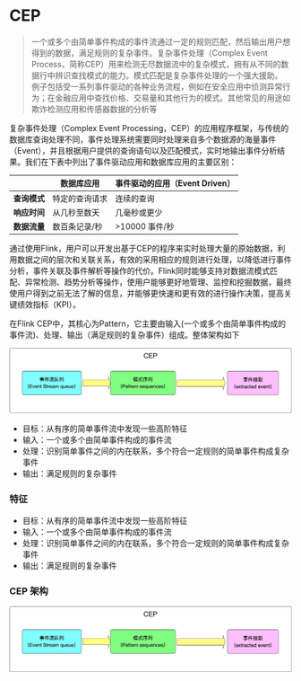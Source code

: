 # CEP

> 一个或多个由简单事件构成的事件流通过一定的规则匹配，然后输出用户想得到的数据，满足规则的复杂事件。复杂事件处理（Complex Event Process，简称CEP）用来检测无尽数据流中的复杂模式，拥有从不同的数据行中辨识查找模式的能力。模式匹配是复杂事件处理的一个强大援助。 例子包括受一系列事件驱动的各种业务流程，例如在安全应用中侦测异常行为；在金融应用中查找价格、交易量和其他行为的模式。其他常见的用途如欺诈检测应用和传感器数据的分析等



复杂事件处理（Complex Event Processing，CEP）的应用程序框架，与传统的数据库查询处理不同，事件处理系统需要同时处理来自多个数据源的海量事件（Event），并且根据用户提供的查询语句以及匹配模式，实时地输出事件分析结果。我们在下表中列出了事件驱动应用和数据库应用的主要区别：

|              | **数据库应用** | **事件驱动的应用（Event Driven）** |
| ------------ | -------------- | ---------------------------------- |
| **查询模式** | 特定的查询请求 | 连续的查询                         |
| **响应时间** | 从几秒至数天   | 几毫秒或更少                       |
| **数据流量** | 数百条记录/秒  | >10000 事件/秒                     |

通过使用Flink，用户可以开发出基于CEP的程序来实时处理大量的原始数据，利用数据之间的层次和关联关系，有效的采用相应的规则进行处理，以降低进行事件分析，事件关联及事件解析等操作的代价。Flink同时能够支持对数据流模式匹配、异常检测、趋势分析等操作，使用户能够更好地管理、监控和挖掘数据，最终使用户得到之前无法了解的信息，并能够更快速和更有效的进行操作决策，提高关键绩效指标（KPI）。

在Flink CEP中，其核心为Pattern，它主要由输入(一个或多个由简单事件构成的事件流)、处理、输出（满足规则的复杂事件）组成。整体架构如下

![image-20210128130613318](../../../../static/img/image-20210128130613318.png)

- 目标：从有序的简单事件流中发现一些高阶特征
- 输入：一个或多个由简单事件构成的事件流
- 处理：识别简单事件之间的内在联系，多个符合一定规则的简单事件构成复杂事件
- 输出：满足规则的复杂事件

### 特征

- 目标：从有序的简单事件流中发现一些高阶特征
- 输入：一个或多个由简单事件构成的事件流
- 处理：识别简单事件之间的内在联系，多个符合一定规则的简单事件构成复杂事件
- 输出：满足规则的复杂事件

### CEP 架构

![image-20210128130613318](../../../../static/img/image-20210128130613318.png)

